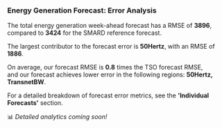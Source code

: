  
### Energy Generation Forecast: Error Analysis

The total energy generation week-ahead forecast has a RMSE of **3896**, compared to **3424** for the SMARD reference forecast.  

The largest contributor to the forecast error is **50Hertz**, with an RMSE of **1886**.  

On average, our forecast RMSE is **0.8** times the TSO forecast RMSE,   
and our forecast achieves lower error in the following regions:  **50Hertz, TransnetBW**.  

For a detailed breakdown of forecast error metrics, see the **'Individual Forecasts'** section.

📊 *Detailed analytics coming soon!*
